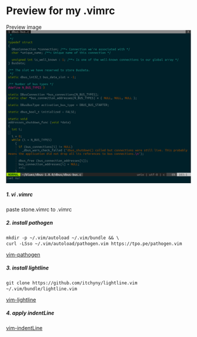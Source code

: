 # Preview for my .vimrc
Preview image
![Preview Image](https://raw.githubusercontent.com/Hamanstone/stone.vimrc/master/preview.png)

##### 1. vi .vimrc
paste stone.vimrc to .vimrc

##### 2. install pathogen
```
mkdir -p ~/.vim/autoload ~/.vim/bundle && \
curl -LSso ~/.vim/autoload/pathogen.vim https://tpo.pe/pathogen.vim
```

[vim-pathogen](https://github.com/tpope/vim-pathogen)

##### 3. install lightline
```
git clone https://github.com/itchyny/lightline.vim ~/.vim/bundle/lightline.vim
```

[vim-lightline](https://github.com/itchyny/lightline.vim)


##### 4. apply indentLine
[vim-indentLine](https://github.com/Yggdroot/indentLine)
